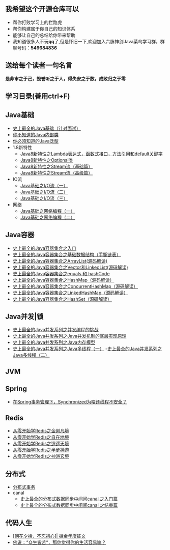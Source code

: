 ## 我希望这个开源仓库可以
- 帮你打败学习上的拦路虎
- 帮你构建属于你自己的知识体系
- 能够让自己的总结给你带来帮助
- 我知道很多人不玩**qq**了,但是怀旧一下,欢迎加入六脉神剑Java菜鸟学习群，群聊号码：**549684836**

## 送给每个读者一句名言
**是非审之于己，毁誉听之于人，得失安之于数，成败归之于零**

##  学习目录(善用ctrl+F)


## Java基础
- [史上最全的Java基础（针对面试）](https://juejin.im/post/5de77e7cf265da33f63f39f4)
- [你不知道的Java内部类](https://juejin.im/post/5df0a84fe51d4557f544f7ac)
- [你必须知道的Java泛型](https://juejin.im/post/5df1b667f265da3398562739)
- 1.8新特性
    - [Java8新特性之Lambda表达式，函数式接口，方法引用和default关键字](https://juejin.im/post/5df36bdf6fb9a01608237621)
    - [Java8新特性之Optional类](https://juejin.im/post/5df4507f51882512523e7af9)
    - [Java8新特性之Stream流（基础篇）](https://juejin.im/post/5df4a93e51882512454b37fa)
    - [Java8新特性之Stream流（高级篇）](https://juejin.im/post/5df60af1e51d4557ee3a4041)
- IO流
    - [Java基础之I/O流（一）](https://juejin.im/post/5df700316fb9a016214ccf93)
    - [Java基础之I/O流（二）](https://juejin.im/post/5df74fed51882512243f9ab8)
    - [Java基础之I/O流（三）](https://juejin.im/post/5df77af451882512691acd7c)
- 网络
    - [Java基础之网络编程（一）](https://juejin.im/post/5df84c566fb9a0164c7baa0e)
    - [Java基础之网络编程（二）](https://juejin.im/post/5df899b06fb9a0163307467d)
## Java容器
- [史上最全的Java容器集合之入门](https://juejin.im/post/5de87a92e51d4557ec02f39d)
- [史上最全的Java容器集合之基础数据结构（手撕链表）](https://juejin.im/post/5de8cdb5f265da33c34e2719)
- [史上最全的Java容器集合之ArrayList(源码解读)](https://juejin.im/post/5de9f222f265da33b12e9600)
- [史上最全的Java容器集合之Vector和LinkedList(源码解读)](https://juejin.im/post/5deb0b26e51d4557e87fc398)
- [史上最全的Java容器集合之equals 和 hashCode ](https://juejin.im/post/5decc9fa518825124a05afd8)
- [史上最全的Java容器集合之HashMap（源码解读）](https://juejin.im/post/5dedb448f265da33b071716a)
- [史上最全的Java容器集合之ConcurrentHashMap（源码解读）](https://juejin.im/post/5dee17adf265da33942a7798#heading-0)
- [史上最全的Java容器集合之LinkedHashMap（源码解读）](https://juejin.im/post/5def59a36fb9a0162712765e)
- [史上最全的Java容器集合之HashSet（源码解读）](https://juejin.im/post/5df08f96518825126d5a25dd)

## Java并发|锁
- [史上最全的Java并发系列之并发编程的挑战](https://juejin.im/post/5dfb1ca26fb9a0160b63827f)
- [史上最全的Java并发系列之Java并发机制的底层实现原理](https://juejin.im/post/5dfb3a27e51d4558181d35b0)
- [史上最全的Java并发系列之Java内存模型](https://juejin.im/post/5dfc3dadf265da339b5001dd)
- [史上最全的Java并发系列之Java多线程（一）](https://juejin.im/post/5dfc9106518825126e63a711)
-[史上最全的Java并发系列之Java多线程（二）](https://juejin.im/post/5dfeeed6e51d45582248e4a5)

## JVM

## Spring
- [在Spring事务管理下，Synchronized为啥还线程不安全？](https://juejin.im/post/5ddc7a23e51d452331202721)

## Redis
- [从零开始学Redis之金刚凡境](https://juejin.im/post/5dde62bf5188256ebc1ee256)
- [从零开始学Redis之自在地境](https://juejin.im/post/5de24ca25188255e8b76e1c4)
- [从零开始学Redis之逍遥天境](https://juejin.im/post/5de391046fb9a0717220fafe)
- [从零开始学Redis之半步神游](https://juejin.im/post/5de49cbbf265da05d03826d5)
- [从零开始学Redis之神游玄境](https://juejin.im/post/5de4d504518825051411c83b)


##  分布式
- [分布式事务](https://juejin.im/post/5dd91428f265da7dcc7e5930)
- canal
    - [史上最全的分布式数据同步中间间canal 之入门篇](https://juejin.im/post/5de6187b51882512727f0454)
    - [史上最全的分布式数据同步中间间canal 之结束篇](https://juejin.im/post/5de7126d6fb9a016526e9961)


## 代码人生
- [[朝花夕拾，不忘初心]| 掘金年度征文 ](https://juejin.im/post/5df97b68f265da33f40f25a7)
- [佛说：“众生皆苦“，那你觉得你的生活容易嘛？](https://juejin.im/post/5def69a6518825126a6c5ba1)


